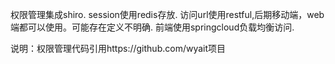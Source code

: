 权限管理集成shiro.
session使用redis存放.
访问url使用restful,后期移动端，web端都可以使用。可能存在定义不明确.
前端使用springcloud负载均衡访问.

说明：权限管理代码引用https://github.com/wyait项目